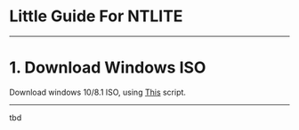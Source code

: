 # Little Guide For NTLITE
________

# 1. Download Windows ISO

Download windows 10/8.1 ISO, using [This](https://github.com/pbatard/Fido/blob/master/Fido.ps1) script.
________

tbd
